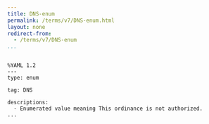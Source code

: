 ```yaml
---
title: DNS-enum
permalink: /terms/v7/DNS-enum.html
layout: none
redirect-from:
  - /terms/v7/DNS-enum
...
```


```

%YAML 1.2
---
type: enum

tag: DNS

descriptions:
  - Enumerated value meaning This ordinance is not authorized.
...

```